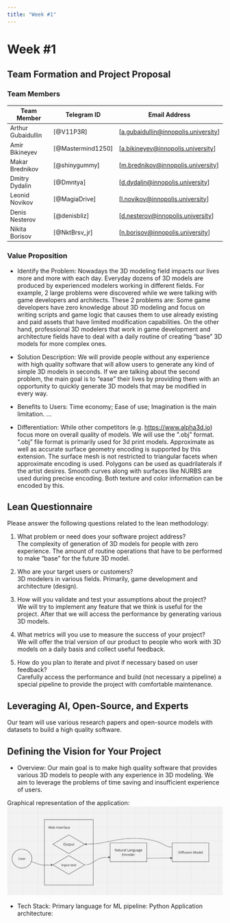 ```yaml
---
title: "Week #1"
---
```


# Week #1

## **Team Formation and Project Proposal**

### **Team Members**

| Team Member              | Telegram ID   | Email Address   |
|--------------------------|---------------|-----------------|
| Arthur Gubaidullin     | [@V11P3R] | [a.gubaidullin@innopolis.university] |
| Amir Bikineyev            | [@Mastermind1250] | [a.bikineyev@innopolis.university] |
| Makar Brednikov           | [@shinygummy] | [m.brednikov@innopolis.university] |
| Dmitry Dydalin           | [@Dmntya] | [d.dydalin@innopolis.university] |
| Leonid Novikov            | [@MagiaDrive] | [l.novikov@innopolis.university] |
| Denis Nesterov | [@denisbliz] | [d.nesterov@innopolis.university] |
| Nikita Borisov | [@NktBrsv_jr] | [n.borisov@innopolis.university] |

### **Value Proposition**

- Identify the Problem:
Nowadays the 3D modeling field impacts our lives more and more with each day. Everyday dozens of 3D models are produced by experienced modelers working in different fields. For example, 2 large problems were discovered while we were talking with game developers and architects. These 2 problems are:
Some game developers have zero knowledge about 3D modeling and focus on writing scripts and game logic that causes them to use already existing and paid assets that have limited modification capabilities.
On the other hand, professional 3D modelers that work in game development and architecture fields have to deal with a daily routine of creating “base” 3D models for more complex ones.

- Solution Description:
We will provide people without any experience with high quality software that will allow users to generate any kind of simple 3D models in seconds.
If we are talking about the second problem, the main goal is to “ease” their lives by providing them with an opportunity to quickly generate 3D models that may be modified in every way.

- Benefits to Users:
Time economy;
Ease of use;
Imagination is the main limitation.
...

- Differentiation:
While other competitors (e.g. https://www.alpha3d.io) focus more on overall quality of models. We will use the ".obj” format. 
“.obj” file format is primarily used for 3d print models. Approximate as well as accurate surface geometry encoding is supported by this extension. The surface mesh is not restricted to triangular facets when approximate encoding is used. Polygons can be used as quadrilaterals if the artist desires. Smooth curves along with surfaces like NURBS are used during precise encoding. Both texture and color information can be encoded by this.


## **Lean Questionnaire**

Please answer the following questions related to the lean methodology:

1. What problem or need does your software project address?\
The complexity of generation of 3D models for people with zero experience. The amount of routine operations that have to be performed to make “base” for the future 3D model.

2. Who are your target users or customers?\
3D modelers in various fields. Primarily, game development and architecture (design).

3. How will you validate and test your assumptions about the project?\
We will try to implement any feature that we think is useful for the project. After that we will access the performance by generating various 3D models.

4. What metrics will you use to measure the success of your project?\
We will offer the trial version of our product to people who work with 3D models on a daily basis and collect useful feedback.

5. How do you plan to iterate and pivot if necessary based on user feedback?\
Carefully access the performance and build (not necessary a pipeline) a special pipeline to provide the project with comfortable maintenance.

## **Leveraging AI, Open-Source, and Experts**
Our team will use various research papers and open-source models with datasets to build a high quality software.

## **Defining the Vision for Your Project**

- Overview: 
Our main goal is to make high quality software that provides various 3D models to people with any experience in 3D modeling. We aim to leverage the problems of time saving and insufficient experience of users. 

Graphical representation of the application:\
![Test picture](/static/2024/OmniShaper/schema.jpg)

- Tech Stack:
Primary language for ML pipeline: Python
Application architecture: 

